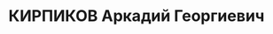 ---
title: КИРПИКОВ Аркадий Георгиевич
description: "Род. в 1888, Вятская губ., Глазовский уезд, Залознинский завод, русский,\
  \ обр.: высшее, б/п. Проживал: Москва, ул. Солянка, д. 1, кв. 8. Старший инспектор\
  \ в Центральном мобилизационном отделе Наркомата путей сообщения СССР. \n  Арестован\
  \ 10.07.1937. Обв. в шпионаже в пользу Германии, вредительстве и участии в к.-р.\
  \ троцкистской террористической организации. Приговор: ВК ВС СССР, 05.11.1937 –\
  \ ВМН. Расстрелян 05.11.1937, г.Москва. \n  Реабилитирован ВК ВС СССР 14.07.1956"
---